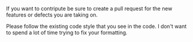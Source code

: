 If you want to contripute be sure to create a pull request for the new features or defects you are taking on.

Please follow the existing code style that you see in the code. I don't want to spend a lot of time trying to fix your formatting.
